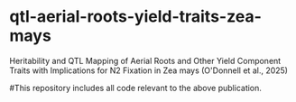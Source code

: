 # qtl-aerial-roots-yield-traits-zea-mays
Heritability and QTL Mapping of Aerial Roots and Other Yield Component Traits with Implications for N2 Fixation in Zea mays (O'Donnell et al., 2025)

#This repository includes all code relevant to the above publication.
